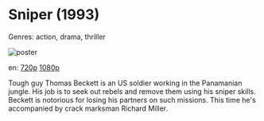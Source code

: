 # Sniper (1993)

Genres: action, drama, thriller

![poster](http://image.tmdb.org/t/p/w500/c9gko17ZB5zTfCKxx5vuxKgy3dU.jpg)

en:
  [720p](magnet:?xt=urn:btih:EEC22FC2B818F8E084F778E2FEBA2EB4C3ADF051&tr=udp://glotorrents.pw:6969/announce&tr=udp://tracker.opentrackr.org:1337/announce&tr=udp://torrent.gresille.org:80/announce&tr=udp://tracker.openbittorrent.com:80&tr=udp://tracker.coppersurfer.tk:6969&tr=udp://tracker.leechers-paradise.org:6969&tr=udp://p4p.arenabg.ch:1337&tr=udp://tracker.internetwarriors.net:1337)
  [1080p](magnet:?xt=urn:btih:6197FF034AD3010D629B8B867763F24366D71A82&tr=udp://glotorrents.pw:6969/announce&tr=udp://tracker.opentrackr.org:1337/announce&tr=udp://torrent.gresille.org:80/announce&tr=udp://tracker.openbittorrent.com:80&tr=udp://tracker.coppersurfer.tk:6969&tr=udp://tracker.leechers-paradise.org:6969&tr=udp://p4p.arenabg.ch:1337&tr=udp://tracker.internetwarriors.net:1337)
  


Tough guy Thomas Beckett is an US soldier working in the Panamanian jungle. His job is to seek out rebels and remove them using his sniper skills. Beckett is notorious for losing his partners on such missions. This time he's accompanied by crack marksman Richard Miller.